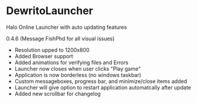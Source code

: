 # DewritoLauncher
Halo Online Launcher with auto updating features

0.4.6 (Message FishPhd for all visual issues)
* Resolution upped to 1200x800
* Added Browser support
* Added animations for verifying files and Errors
* Launcher now closes when user clicks "Play game"
* Application is now borderless (no windows taskbar)
* Custom messageboxes, progress bar, and minimize/close items added
* Launcher will give option to restart application automatcally after update
* Added new scrollbar for changelog
